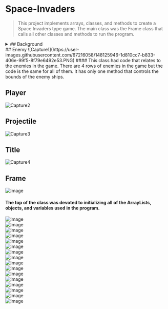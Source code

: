 # Space-Invaders

> This project implements arrays, classes, and methods to create a Space Invaders type game. The main class was the Frame class that calls all other classes and methods to run the program. 
<details>
  <summary>## Background </summary>
  ![Capture](https://user-images.githubusercontent.com/67216058/148125948-3f45b715-d9ca-4a3f-90a9-69f2e4dc3fe5.PNG)
  #### This class had code that relates to the background of the game. It had 2 methods that changed the background each stage and resetted the background to the first index.
</details>
## Enemy
![Capture1](https://user-images.githubusercontent.com/67216058/148125946-1d810cc7-b833-406e-99f5-8f79e6492e53.PNG)
#### This class had code that relates to the enemies in the game. There are 4 rows of enemies in the game but the code is the same for all of them. It has only one method that controls the bounds of the enemy ships.

## Player
![Capture2](https://user-images.githubusercontent.com/67216058/148125944-6f50173f-d02f-4aa8-973d-6aca384ee14f.PNG)

## Projectile
![Capture3](https://user-images.githubusercontent.com/67216058/148125950-d3583789-c761-4ac0-bb3c-dd1e89fcea45.PNG)

## Title
![Capture4](https://user-images.githubusercontent.com/67216058/148125949-26125074-205e-4896-adbd-1e38a5f54dfd.PNG)


## Frame

![image](https://user-images.githubusercontent.com/78383186/148125433-3c1f5492-fa44-4ced-b4a3-edab907b3585.png)   
#### The top of the class was devoted to initializing all of the ArrayLists, objects, and variables used in the program.
![image](https://user-images.githubusercontent.com/78383186/148125510-b2cb5c19-5158-427c-b2db-9dbc7c2bf20e.png)   
![image](https://user-images.githubusercontent.com/78383186/148125745-c993796b-a6aa-43f2-a3e8-7b6577f20a9d.png)   
![image](https://user-images.githubusercontent.com/78383186/148125772-230a7ab8-03b9-4057-afbc-d9a5fd687c67.png)    
![image](https://user-images.githubusercontent.com/78383186/148125807-2000b458-d8ba-480a-8ca4-eebea3a62d45.png)    
![image](https://user-images.githubusercontent.com/78383186/148125849-1ac6f00e-a76e-48ed-a6e6-d6b9de90d75f.png)    
![image](https://user-images.githubusercontent.com/78383186/148125933-a2e3c6bd-410a-4344-a323-874fdadf8714.png)   
![image](https://user-images.githubusercontent.com/78383186/148125998-edc0591e-c845-455d-aedf-3c784546712b.png)    
![image](https://user-images.githubusercontent.com/78383186/148126055-8a6afd45-0a6d-4e04-959b-ac49fd82cf83.png)   
![image](https://user-images.githubusercontent.com/78383186/148126113-eec959c7-2ab9-4fbd-8b6b-a7eb7107397f.png)    
![image](https://user-images.githubusercontent.com/78383186/148126151-3ccce086-72c7-4fdc-8c3f-8169780e001b.png)    
![image](https://user-images.githubusercontent.com/78383186/148126186-0d56d925-0f15-4a90-8183-ad2cc7c8d99c.png)   
![image](https://user-images.githubusercontent.com/78383186/148126265-bf766c41-2e1e-4592-9fa4-4dfc93fc58f3.png)   
![image](https://user-images.githubusercontent.com/78383186/148126334-ac7702b6-9cd9-4cf5-a6c5-b81d655d4b6a.png)    
![image](https://user-images.githubusercontent.com/78383186/148126385-09e8c135-94e6-464b-8444-a1ba9e69e9ab.png)    
![image](https://user-images.githubusercontent.com/78383186/148126434-29fa590b-c529-44b8-bc7b-7325efc06810.png)    
![image](https://user-images.githubusercontent.com/78383186/148126456-b336343d-f476-4807-a4f4-34fde69d43d1.png)    
